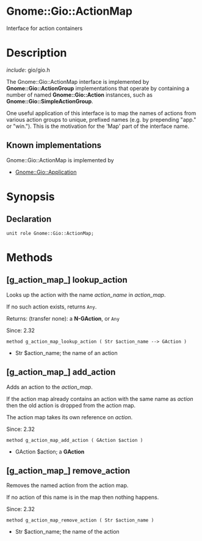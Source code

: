 Gnome::Gio::ActionMap
=====================

Interface for action containers

Description
===========

*include*: gio/gio.h

The Gnome::Gio::ActionMap interface is implemented by **Gnome::Gio::ActionGroup** implementations that operate by containing a number of named **Gnome::Gio::Action** instances, such as **Gnome::Gio::SimpleActionGroup**.

One useful application of this interface is to map the names of actions from various action groups to unique, prefixed names (e.g. by prepending "app." or "win."). This is the motivation for the 'Map' part of the interface name.

Known implementations
---------------------

Gnome::Gio::ActionMap is implemented by

  * [Gnome::Gio::Application](Application.html)

Synopsis
========

Declaration
-----------

    unit role Gnome::Gio::ActionMap;

Methods
=======

[g_action_map_] lookup_action
-----------------------------

Looks up the action with the name *action_name* in *action_map*.

If no such action exists, returns `Any`.

Returns: (transfer none): a **N-GAction**, or `Any`

Since: 2.32

    method g_action_map_lookup_action ( Str $action_name --> GAction )

  * Str $action_name; the name of an action

[g_action_map_] add_action
--------------------------

Adds an action to the *action_map*.

If the action map already contains an action with the same name as *action* then the old action is dropped from the action map.

The action map takes its own reference on *action*.

Since: 2.32

    method g_action_map_add_action ( GAction $action )

  * GAction $action; a **GAction**

[g_action_map_] remove_action
-----------------------------

Removes the named action from the action map.

If no action of this name is in the map then nothing happens.

Since: 2.32

    method g_action_map_remove_action ( Str $action_name )

  * Str $action_name; the name of the action

